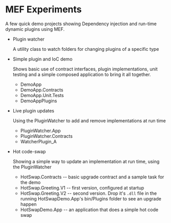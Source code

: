 MEF Experiments
===============

A few quick demo projects showing Dependency injection and run-time dynamic plugins using MEF.

* Plugin watcher
  
  A utility class to watch folders for changing plugins of a specific type

* Simple plugin and IoC demo
  
  Shows basic use of contract interfaces, plugin implementations, unit testing and
  a simple composed application to bring it all together.

  * DemoApp
  * DemoApp.Contracts
  * DemoApp.Unit.Tests
  * DemoAppPlugins

* Live plugin updates
  
  Using the PluginWatcher to add and remove implementations at run time

  * PluginWatcher.App
  * PluginWatcher.Contracts
  * WatcherPlugin_A

* Hot code-swap
  
  Showing a simple way to update an implementation at run time, using the PluginWatcher

  * HotSwap.Contracts -- basic upgrade contract and a sample task for the demo
  * HotSwap.Greeting.V1 -- first version, configured at startup
  * HotSwap.Greeting.V2 -- second version. Drop it's `.dll` file in the running
HotSwapDemo.App's bin/Plugins folder to see an upgrade happen
  * HotSwapDemo.App -- an application that does a simple hot code swap 